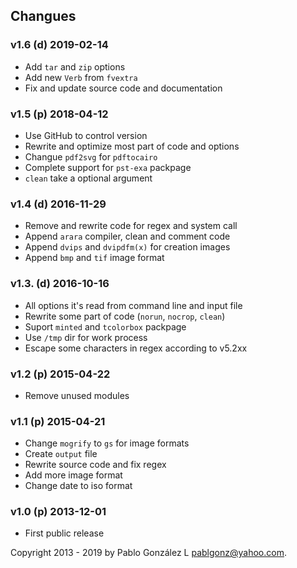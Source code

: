 ## Changues
### v1.6 (d)  2019-02-14
- Add `tar` and `zip` options
- Add new `Verb` from `fvextra`
- Fix and update source code and documentation
### v1.5 (p)  2018-04-12
- Use GitHub to control version
- Rewrite and optimize most part of code and options
- Changue `pdf2svg` for `pdftocairo`
- Complete support for `pst-exa` packpage
- `clean` take a optional argument
### v1.4 (d)  2016-11-29
- Remove and rewrite code for regex and system call
- Append `arara` compiler, clean and comment code
- Append `dvips` and `dvipdfm(x)` for creation images
- Append `bmp` and `tif` image format
### v1.3. (d)  2016-10-16
- All options it's read from command line and input file
- Rewrite some part of code (`norun`, `nocrop`, `clean`)
- Suport `minted` and `tcolorbox` packpage
- Use `/tmp` dir for work process
- Escape some characters in regex according to v5.2xx
### v1.2  (p)  2015-04-22
- Remove unused modules
### v1.1  (p)  2015-04-21
- Change `mogrify` to `gs` for image formats
- Create `output` file
- Rewrite source code and fix regex
- Add more image format
- Change date to iso format
### v1.0  (p)  2013-12-01
- First public release

Copyright 2013 - 2019 by Pablo González L <pablgonz@yahoo.com>.
